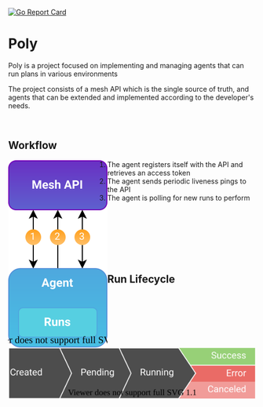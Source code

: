 [![Go Report Card](https://goreportcard.com/badge/github.com/do87/poly/src?1)](https://goreportcard.com/report/github.com/do87/poly/src)

# Poly

Poly is a project focused on implementing and managing agents that can run plans in various environments

The project consists of a mesh API which is the single source of truth, and agents that can be extended and implemented according to the developer's needs.

<br />

## Workflow

<img src="statics/workflow.svg" alt="workflow" align="left">

1. The agent registers itself with the API and retrieves an access token
2. The agent sends periodic liveness pings to the API
3. The agent is polling for new runs to perform 

<br><br><br><br><br><br>

## Run Lifecycle

![workflow](statics/lifecycle.svg)